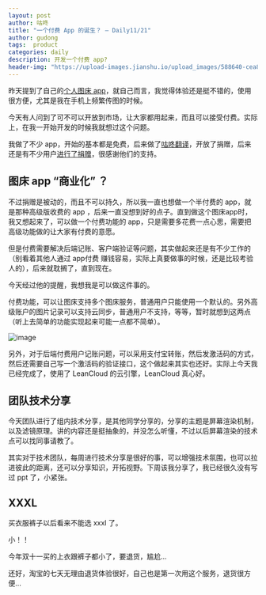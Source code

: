 ```yaml
---
layout: post
author: 咕咚
title: "一个付费 App 的诞生？ — Daily11/21"
author: gudong
tags:  product
categories: daily
description: 开发一个付费 app?
header-img: "https://upload-images.jianshu.io/upload_images/588640-cea8a2d6c57e47e5.jpg?imageMogr2/auto-orient/strip%7CimageView2/2/w/1240"
---
```


昨天提到了自己的[个人图床 app](https://mp.weixin.qq.com/s/2X330QoyDlo6dErHlqfIHA)，就自己而言，我觉得体验还是挺不错的，使用很方便，尤其是我在手机上频繁传图的时候。

今天有人问到了可不可以开放到市场，让大家都用起来，而且可以接受付费。实际上，在我一开始开发的时候我就想过这个问题。

我做了不少 app，开始的基本都是免费，后来做了[咕咚翻译](https://www.jianshu.com/p/e77b251c46aa)，开放了捐赠，后来还是有不少用户[进行了捐赠](https://gudong.site/1990/03/01/list_pay.html)，很感谢他们的支持。

## 图床 app “商业化” ？

不过捐赠是被动的，而且不可以持久，所以我一直也想做一个半付费的 app，就是那种高级版收费的 app ，后来一直没想到好的点子。直到做这个图床app时，我又想起来了，可以做一个付费功能的 app，只是需要多花费一点心思，需要把高级功能做的让大家有付费的意愿。

但是付费需要解决后端记账、客户端验证等问题，其实做起来还是有不少工作的（别看着其他人通过 app付费 赚钱容易，实际上真要做事的时候，还是比较考验人的），后来就耽搁了，直到现在。

今天经过他的提醒，我想我是可以做这件事的。

付费功能，可以让图床支持多个图床服务，普通用户只能使用一个默认的。另外高级账户的图片记录可以支持云同步，普通用户不支持，等等，暂时就想到这两点（听上去简单的功能实现起来可能一点都不简单）。

![image](https://upload-images.jianshu.io/upload_images/588640-1c503890eb293967.jpg?imageMogr2/auto-orient/strip%7CimageView2/2/w/1240)

另外，对于后端付费用户记账问题，可以采用支付宝转账，然后发激活码的方式，然后还需要自己写一个激活码的验证接口，这个做起来其实也还好。实际上今天我已经完成了，使用了 LeanCloud  的云引擎，LeanCloud 真心好。

## 团队技术分享

今天团队进行了组内技术分享，是其他同学分享的，分享的主题是屏幕渲染机制，以及滤镜原理。讲的内容还是挺抽象的，并没怎么听懂，不过以后屏幕渲染的技术点可以找同事请教了。

其实对于技术团队，每周进行技术分享是很好的事，可以增强技术氛围，也可以拉进彼此的距离，还可以分享知识，开拓视野。下周该我分享了，我已经很久没有写过 ppt 了，小紧张。

## XXXL

买衣服裤子以后看来不能选 xxxl 了。

小！！

今年双十一买的上衣跟裤子都小了，要退货，尴尬…

还好，淘宝的七天无理由退货体验很好，自己也是第一次用这个服务，退货很方便…